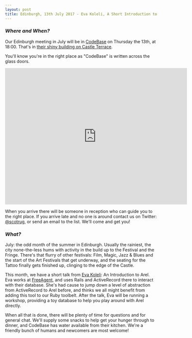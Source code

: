 ```yaml
---
layout: post
title: Edinburgh, 13th July 2017 - Eva Koleli, A Short Introduction to Arel
---
```


### *Where and When?*
Our Edinburgh meeting in July will be in <a href="http://www.thisiscodebase.com/">CodeBase</a> on Thursday the 13th, at 18:00. That's in <a href="http://www.openstreetmap.org/node/2622756843#map=18/55.94652/-3.20081&layers=C">their shiny building on Castle Terrace</a>.

You'll know you're in the right place as "CodeBase" is written across the glass doors.

<iframe src="https://www.google.com/maps/embed?pb=!1m0!3m2!1sen!2suk!4v1483872929132!6m8!1m7!1sVSL7PfdVl9-Er1E-TE_AdA!2m2!1d55.94717620478372!2d-3.201899568462977!3f123.96453758660971!4f-14.18015060339934!5f0.7820865974627469" width="600" height="450" frameborder="0" style="border:0" allowfullscreen></iframe>

When you arrive there will be someone in reception who can guide you to the right place. If you arrive late and no one is around contact us on Twitter: <a href="https://twitter.com/scotrug">@scotrug</a>, or send an email to the list. We'll come and get you!

### *What?*
July: the odd month of the summer in Edinburgh. Usually the rainiest, the city none-the-less hums with activity in the build up to the Festival and the Fringe. There's that flurry of other festivals: Film, Magic, Jazz & Blues and the start of the Art Festivals that get underway, and the seating for the Tattoo finally gets finished up, clinging to the edge of the Castle.

This month, we have a short talk from <a href="https://twitter.com/evangeliakoleli">Eva Koleli</a>: An Introduction to Arel. Eva works at <a href="https://freeagent.com">FreeAgent</a>, and uses Rails and ActiveRecord there to interact with their database. She's had cause to jump down a level of abstraction from ActiveRecord to Arel before, and thinks we all might benefit from adding this tool to our Ruby toolbelt. After the talk, Eva will be running a workshop, providing a toy database to help you play around with Arel directly.

When all that is done, there will be plenty of time for questions and for general chat. We'll supply some snacks to help get your hunger through to dinner, and CodeBase has water available from their kitchen. We're a friendly bunch of humans and newcomers are most welcome!
